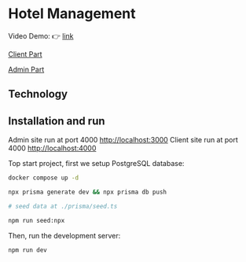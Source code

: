 # Hotel Management

Video Demo: :point_right: [link](https://www.youtube.com/watch?v=rVx5yFdzPZg)

[Client Part](https://github.com/kafkainthevoid/hotel-management-client)

[Admin Part](https://github.com/kafkainthevoid/hotel-management-admin)

## Technology

## Installation and run

Admin site run at port 4000 [http://localhost:3000](http://localhost:3000)
Client site run at port 4000 [http://localhost:4000](http://localhost:4000)

Top start project, first we setup PostgreSQL database:

```bash
docker compose up -d

npx prisma generate dev && npx prisma db push

# seed data at ./prisma/seed.ts

npm run seed:npx

```

Then, run the development server:

```bash
npm run dev
```
